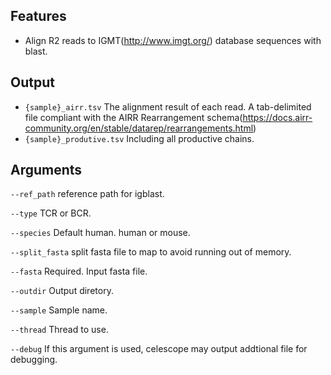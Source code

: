 ## Features
- Align R2 reads to IGMT(http://www.imgt.org/) database sequences with blast.
## Output
- `{sample}_airr.tsv` The alignment result of each read.
A tab-delimited file compliant with the AIRR Rearrangement schema(https://docs.airr-community.org/en/stable/datarep/rearrangements.html)
- `{sample}_produtive.tsv` Including all productive chains.
## Arguments
`--ref_path` reference path for igblast.

`--type` TCR or BCR.

`--species` Default human. human or mouse.

`--split_fasta` split fasta file to map to avoid running out of memory.

`--fasta` Required. Input fasta file.

`--outdir` Output diretory.

`--sample` Sample name.

`--thread` Thread to use.

`--debug` If this argument is used, celescope may output addtional file for debugging.

